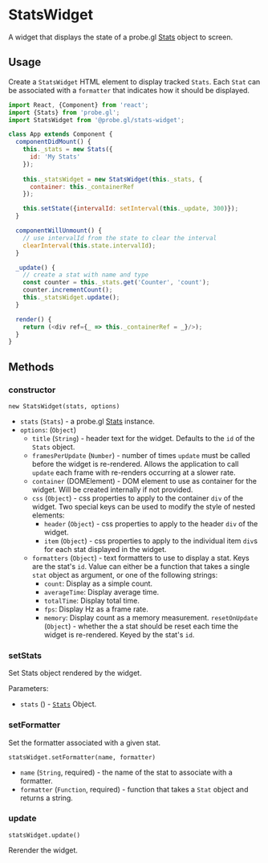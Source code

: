 # StatsWidget

A widget that displays the state of a probe.gl [Stats](/docs/api-reference/log/stats.md) object to screen.

## Usage

Create a `StatsWidget` HTML element to display tracked `Stats`. Each `Stat` can
be associated with a `formatter` that indicates how it should be displayed.

```js
import React, {Component} from 'react';
import {Stats} from 'probe.gl';
import StatsWidget from '@probe.gl/stats-widget';

class App extends Component {
  componentDidMount() {
    this._stats = new Stats({
      id: 'My Stats'
    });
    
    this._statsWidget = new StatsWidget(this._stats, {
      container: this._containerRef
    });

    this.setState({intervalId: setInterval(this._update, 300)});
  }

  componentWillUnmount() {
    // use intervalId from the state to clear the interval
    clearInterval(this.state.intervalId);
  }

  _update() {
    // create a stat with name and type
    const counter = this._stats.get('Counter', 'count');
    counter.incrementCount();
    this._statsWidget.update();  
  }

  render() {
    return (<div ref={_ => this._containerRef = _}/>);
  }
}

```

## Methods

### constructor

`new StatsWidget(stats, options)`

* `stats` (`Stats`) - a probe.gl [Stats](/docs/api-reference/log/stats.md) instance.
* `options`: (`Object`)
  - `title` (`String`) - header text for the widget. Defaults to the `id` of the `Stats` object.
  - `framesPerUpdate` (`Number`) - number of times `update` must be called before the widget is re-rendered. Allows the application
   to call `update` each frame with re-renders occurring at a slower rate.
  - `container` (DOMElement) - DOM element to use as container for the widget. Will be created internally if not provided.
  - `css` (`Object`) - css properties to apply to the container `div` of the widget. Two special keys can be used to modify the
   style of nested elements:
    + `header` (`Object`) - css properties to apply to the header `div` of the widget.
    + `item` (`Object`) - css properties to apply to the individual item `div`s for each stat displayed in the widget.
  - `formatters` (`Object`) - text formatters to use to display a stat. Keys are the stat's `id`. Value can either be
   a function that takes a single `stat` object as argument, or one of the following strings:
    + `count`: Display as a simple count.
    + `averageTime`: Display average time.
    + `totalTime`: Display total time.
    + `fps`: Display Hz as a frame rate.
    + `memory`: Display count as a memory measurement.
    `resetOnUpdate` (`Object`) - whether the a stat should be reset each time the widget is re-rendered. Keyed by the stat's `id`.

### setStats

Set Stats object rendered by the widget.

Parameters:

* `stats` () - [`Stats`](https://github.com/uber-web/probe.gl/blob/master/docs/api-reference/log/stats.md) Object.


### setFormatter

Set the formatter associated with a given stat.

`statsWidget.setFormatter(name, formatter)`

* `name` (`String`, required) - the name of the stat to associate with a formatter.
* `formatter` (`Function`, required) - function that takes a `Stat` object and returns a string.


### update

`statsWidget.update()`

Rerender the widget.
